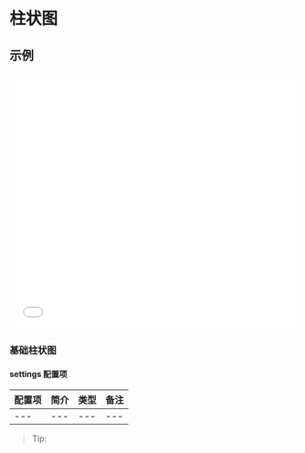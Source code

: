 # 柱状图

## 示例

<iframe width="100%" height="450" src="//jsfiddle.net/xiaoluoboding/hryjek7j/18/embedded/result,html,js/?bodyColor=fff" allowfullscreen="allowfullscreen" frameborder="0"></iframe>

### 基础柱状图

<vuep template="#basicBar"></vuep>

<script v-pre type="text/x-template" id="basicBar">
<template>
  <ve-bar-chart :data="chartData" />
</template>

<script>
 module.exports = {
    components: {
    	VeBarChart: window['ve-charts'].default.VeBarChart
  	},
    created: function() {
      this.chartData = {
        dimensions: ['1月', '2月', '3月', '4月', '5月', '6月', '7月', '8月', '9月', '10月', '11月', '12月'],
        measures: [{
          name: '蒸发量',
          data: [2, 4.9, 7, 23.2, 25.6, 76.7, 135.6, 162.2, 32.6, 20, 6.4, 3.3]
        }, {
          name: '降水量',
          data: [2.6, 5.9, 9, 26.4, 28.7, 70.7, 175.6, 182.2, 48.7, 18.8, 6, 2.3]
        }]
      }
    }
  }
</script>
</script>


#### settings 配置项

| 配置项 | 简介 | 类型 | 备注 |
| --- | --- | --- | --- |
| --- | --- | --- | --- |

> Tip:
